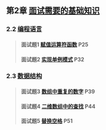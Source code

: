 ## 第2章 [面试需要的基础知识](/chapter_2)
### 2.2 [编程语言](/chapter_2/section_2)

> #### 面试题1 [赋值运算符函数](./section_2#qusetion_1) P25
>
> #### 面试题2 [实现单例模式](./section_2#question_2) P32

### 2.3 [数据结构](/chapter_2/section_3)

> #### 面试题3 [数组中重复的数字](./section_3#question_3) P39
>
> #### 面试题4 [二维数组中的查找](./section_3#question_4) P44
>
> #### 面试题5 [替换空格](./section_3#question_5) P51

